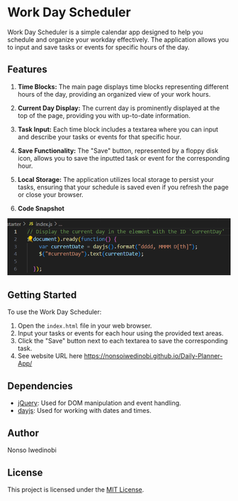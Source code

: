 # Work Day Scheduler

Work Day Scheduler is a simple calendar app designed to help you schedule and organize your workday effectively. The application allows you to input and save tasks or events for specific hours of the day.

## Features

1. **Time Blocks:** The main page displays time blocks representing different hours of the day, providing an organized view of your work hours.

2. **Current Day Display:** The current day is prominently displayed at the top of the page, providing you with up-to-date information.

3. **Task Input:** Each time block includes a textarea where you can input and describe your tasks or events for that specific hour.

4. **Save Functionality:** The "Save" button, represented by a floppy disk icon, allows you to save the inputted task or event for the corresponding hour.

5. **Local Storage:** The application utilizes local storage to persist your tasks, ensuring that your schedule is saved even if you refresh the page or close your browser.

6. **Code Snapshot** 

![Alt text](image.png)

## Getting Started

To use the Work Day Scheduler:

1. Open the `index.html` file in your web browser.
2. Input your tasks or events for each hour using the provided text areas.
3. Click the "Save" button next to each textarea to save the corresponding task.
4. See website URL here https://nonsoiwedinobi.github.io/Daily-Planner-App/

## Dependencies

- [jQuery](https://jquery.com/): Used for DOM manipulation and event handling.
- [dayjs](https://day.js.org/): Used for working with dates and times.

## Author

Nonso Iwedinobi

## License

This project is licensed under the [MIT License](LICENSE).
